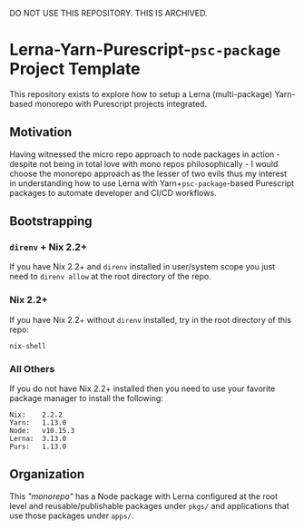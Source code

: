 DO NOT USE THIS REPOSITORY. THIS IS ARCHIVED.

# Lerna-Yarn-Purescript-`psc-package` Project Template

This repository exists to explore how to setup a Lerna (multi-package) Yarn-based monorepo with Purescript projects integrated.

## Motivation

Having witnessed the micro repo approach to node packages in action - despite not being in total love with mono repos
philosophically - I would choose the monorepo approach as the lesser of two evils thus my interest in understanding how to use
Lerna with Yarn+`psc-package`-based Purescript packages to automate developer and CI/CD workflows.

## Bootstrapping

### `direnv` + Nix 2.2+

If you have Nix 2.2+ and `direnv` installed in user/system scope you just need to `direnv allow` at the root directory of the repo.

### Nix 2.2+

If you have Nix 2.2+ without `direnv` installed, try in the root directory of this repo:

```
nix-shell
```

### All Others

If you do not have Nix 2.2+ installed then you need to use your favorite package manager to install the following:

```
Nix:	2.2.2
Yarn:	1.13.0
Node:	v10.15.3
Lerna:	3.13.0
Purs:   1.13.0
```

## Organization

This _"monorepo"_ has a Node package with Lerna configured at the root level and reusable/publishable packages
under `pkgs/` and applications that use those packages under `apps/`.

